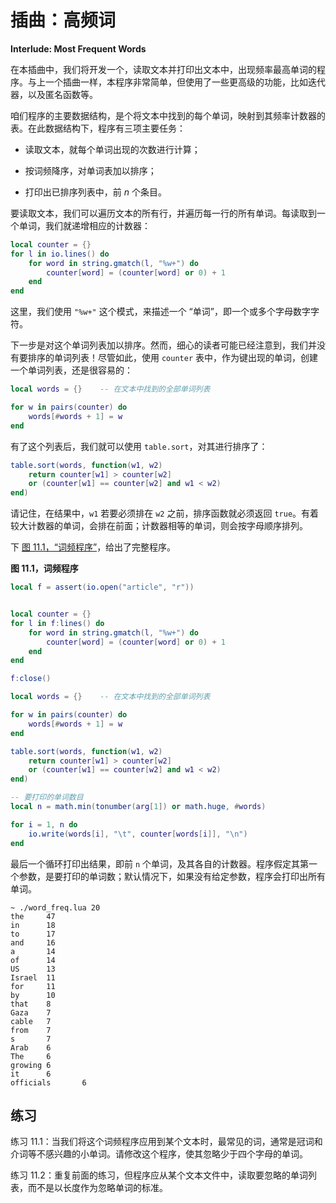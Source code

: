 # 插曲：高频词

**Interlude: Most Frequent Words**

在本插曲中，我们将开发一个，读取文本并打印出文本中，出现频率最高单词的程序。与上一个插曲一样，本程序非常简单，但使用了一些更高级的功能，比如迭代器，以及匿名函数等。

咱们程序的主要数据结构，是个将文本中找到的每个单词，映射到其频率计数器的表。在此数据结构下，程序有三项主要任务：


- 读取文本，就每个单词出现的次数进行计算；

- 按词频降序，对单词表加以排序；

- 打印出已排序列表中，前 *n* 个条目。


要读取文本，我们可以遍历文本的所有行，并遍历每一行的所有单词。每读取到一个单词，我们就递增相应的计数器：


```lua
local counter = {}
for l in io.lines() do
    for word in string.gmatch(l, "%w+") do
        counter[word] = (counter[word] or 0) + 1
    end
end
```

这里，我们使用 `"%w+"` 这个模式，来描述一个 “单词”，即一个或多个字母数字字符。


下一步是对这个单词列表加以排序。然而，细心的读者可能已经注意到，我们并没有要排序的单词列表！尽管如此，使用 `counter` 表中，作为键出现的单词，创建一个单词列表，还是很容易的：


```lua
local words = {}    -- 在文本中找到的全部单词列表

for w in pairs(counter) do
    words[#words + 1] = w
end
```

有了这个列表后，我们就可以使用 `table.sort`，对其进行排序了：


```lua
table.sort(words, function(w1, w2)
    return counter[w1] > counter[w2]
    or (counter[w1] == counter[w2] and w1 < w2)
end)
```

请记住，在结果中，`w1` 若要必须排在 `w2` 之前，排序函数就必须返回 `true`。有着较大计数器的单词，会排在前面；计数器相等的单词，则会按字母顺序排列。


下 [图 11.1，“词频程序”](#f-11.1)，给出了完整程序。


<a name="f-11.1">**图 11.1，词频程序**</a>


```lua
local f = assert(io.open("article", "r"))


local counter = {}
for l in f:lines() do
    for word in string.gmatch(l, "%w+") do
        counter[word] = (counter[word] or 0) + 1
    end
end

f:close()

local words = {}    -- 在文本中找到的全部单词列表

for w in pairs(counter) do
    words[#words + 1] = w
end

table.sort(words, function(w1, w2)
    return counter[w1] > counter[w2]
    or (counter[w1] == counter[w2] and w1 < w2)
end)

-- 要打印的单词数目
local n = math.min(tonumber(arg[1]) or math.huge, #words)

for i = 1, n do
    io.write(words[i], "\t", counter[words[i]], "\n")
end
```

最后一个循环打印出结果，即前 `n` 个单词，及其各自的计数器。程序假定其第一个参数，是要打印的单词数；默认情况下，如果没有给定参数，程序会打印出所有单词。

```console
~ ./word_freq.lua 20
the     47
in      18
to      17
and     16
a       14
of      14
US      13
Israel  11
for     11
by      10
that    8
Gaza    7
cable   7
from    7
s       7
Arab    6
The     6
growing 6
it      6
officials       6
```

## 练习

练习 11.1：当我们将这个词频程序应用到某个文本时，最常见的词，通常是冠词和介词等不感兴趣的小单词。请修改这个程序，使其忽略少于四个字母的单词。

练习 11.2：重复前面的练习，但程序应从某个文本文件中，读取要忽略的单词列表，而不是以长度作为忽略单词的标准。
